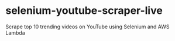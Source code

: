 # selenium-youtube-scraper-live
Scrape top 10 trending videos on YouTube using Selenium and AWS Lambda
